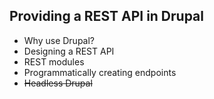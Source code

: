 ##  Providing a REST API in Drupal

  <ul>
    <li>Why use Drupal?</li>
    <li>Designing a REST API</li>
    <li>REST modules</li>
    <li>Programmatically creating endpoints</li>
    <li><strike>Headless Drupal</strike></li>
  </ul>
